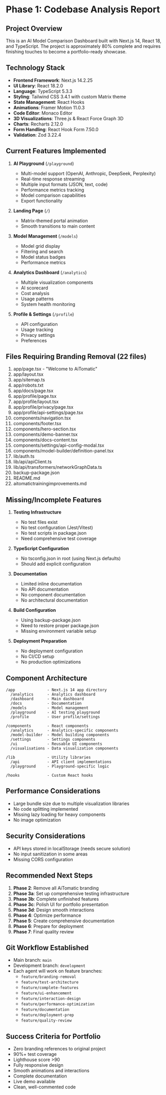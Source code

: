 # Phase 1: Codebase Analysis Report

## Project Overview
This is an AI Model Comparison Dashboard built with Next.js 14, React 18, and TypeScript. The project is approximately 80% complete and requires finishing touches to become a portfolio-ready showcase.

## Technology Stack
- **Frontend Framework**: Next.js 14.2.25
- **UI Library**: React 18.2.0
- **Language**: TypeScript 5.3.3
- **Styling**: Tailwind CSS 3.4.1 with custom Matrix theme
- **State Management**: React Hooks
- **Animations**: Framer Motion 11.0.3
- **Code Editor**: Monaco Editor
- **3D Visualizations**: Three.js & React Force Graph 3D
- **Charts**: Recharts 2.12.0
- **Form Handling**: React Hook Form 7.50.0
- **Validation**: Zod 3.22.4

## Current Features Implemented
1. **AI Playground** (`/playground`)
   - Multi-model support (OpenAI, Anthropic, DeepSeek, Perplexity)
   - Real-time response streaming
   - Multiple input formats (JSON, text, code)
   - Performance metrics tracking
   - Model comparison capabilities
   - Export functionality

2. **Landing Page** (`/`)
   - Matrix-themed portal animation
   - Smooth transitions to main content

3. **Model Management** (`/models`)
   - Model grid display
   - Filtering and search
   - Model status badges
   - Performance metrics

4. **Analytics Dashboard** (`/analytics`)
   - Multiple visualization components
   - AI scorecard
   - Cost analysis
   - Usage patterns
   - System health monitoring

5. **Profile & Settings** (`/profile`)
   - API configuration
   - Usage tracking
   - Privacy settings
   - Preferences

## Files Requiring Branding Removal (22 files)
1. app/page.tsx - "Welcome to AiTomatic"
2. app/layout.tsx
3. app/sitemap.ts
4. app/robots.txt
5. app/docs/page.tsx
6. app/profile/page.tsx
7. app/profile/layout.tsx
8. app/profile/privacy/page.tsx
9. app/profile/api-settings/page.tsx
10. components/navigation.tsx
11. components/footer.tsx
12. components/hero-section.tsx
13. components/demo-banner.tsx
14. components/docs-content.tsx
15. components/settings/api-config-modal.tsx
16. components/model-builder/definition-panel.tsx
17. lib/auth.ts
18. lib/api/apiClient.ts
19. lib/api/transformers/networkGraphData.ts
20. backup-package.json
21. README.md
22. aitomatictrainingimprovements.md

## Missing/Incomplete Features
1. **Testing Infrastructure**
   - No test files exist
   - No test configuration (Jest/Vitest)
   - No test scripts in package.json
   - Need comprehensive test coverage

2. **TypeScript Configuration**
   - No tsconfig.json in root (using Next.js defaults)
   - Should add explicit configuration

3. **Documentation**
   - Limited inline documentation
   - No API documentation
   - No component documentation
   - No architectural documentation

4. **Build Configuration**
   - Using backup-package.json
   - Need to restore proper package.json
   - Missing environment variable setup

5. **Deployment Preparation**
   - No deployment configuration
   - No CI/CD setup
   - No production optimizations

## Component Architecture
```
/app              - Next.js 14 app directory
  /analytics      - Analytics dashboard
  /dashboard      - Main dashboard
  /docs           - Documentation
  /models         - Model management
  /playground     - AI testing playground
  /profile        - User profile/settings

/components       - React components
  /analytics      - Analytics-specific components
  /model-builder  - Model building components
  /settings       - Settings components
  /ui             - Reusable UI components
  /visualisations - Data visualization components

/lib              - Utility libraries
  /api            - API client implementations
  /playground     - Playground-specific logic

/hooks            - Custom React hooks
```

## Performance Considerations
- Large bundle size due to multiple visualization libraries
- No code splitting implemented
- Missing lazy loading for heavy components
- No image optimization

## Security Considerations
- API keys stored in localStorage (needs secure solution)
- No input sanitization in some areas
- Missing CORS configuration

## Recommended Next Steps
1. **Phase 2**: Remove all AiTomatic branding
2. **Phase 3a**: Set up comprehensive testing infrastructure
3. **Phase 3b**: Complete unfinished features
4. **Phase 3c**: Polish UI for portfolio presentation
5. **Phase 3d**: Design smooth interactions
6. **Phase 4**: Optimize performance
7. **Phase 5**: Create comprehensive documentation
8. **Phase 6**: Prepare for deployment
9. **Phase 7**: Final quality review

## Git Workflow Established
- Main branch: `main`
- Development branch: `development`
- Each agent will work on feature branches:
  - `feature/branding-removal`
  - `feature/test-architecture`
  - `feature/complete-features`
  - `feature/ui-enhancement`
  - `feature/interaction-design`
  - `feature/performance-optimization`
  - `feature/documentation`
  - `feature/deployment-prep`
  - `feature/quality-review`

## Success Criteria for Portfolio
- Zero branding references to original project
- 90%+ test coverage
- Lighthouse score >90
- Fully responsive design
- Smooth animations and interactions
- Complete documentation
- Live demo available
- Clean, well-commented code
